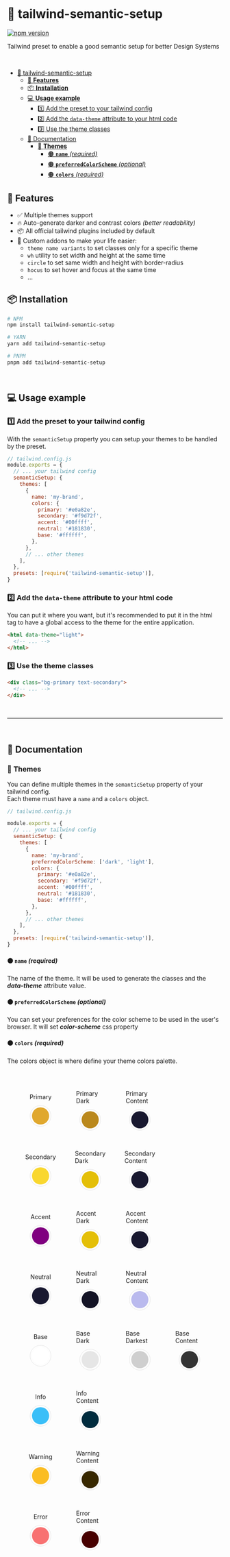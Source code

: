 # 🧬 tailwind-semantic-setup
[![npm version](https://img.shields.io/npm/v/classname-manager?color=blue&style=flat-square)](https://www.npmjs.com/package/classname-manager)

Tailwind preset to enable a good semantic setup for better Design Systems

<br>

- [🧬 tailwind-semantic-setup](#-tailwind-semantic-setup)
  - [🚀 **Features**](#-features)
  - [📦 **Installation**](#-installation)
  - [💻 **Usage example**](#-usage-example)
    - [1️⃣ Add the preset to your tailwind config](#1️⃣-add-the-preset-to-your-tailwind-config)
    - [2️⃣ Add the `data-theme` attribute to your html code](#2️⃣-add-the-data-theme-attribute-to-your-html-code)
    - [3️⃣ Use the theme classes](#3️⃣-use-the-theme-classes)
  - [📖 Documentation](#-documentation)
    - [🎨 **Themes**](#-themes)
      - [🟠 **`name`** _(required)_](#-name-required)
      - [🟠 **`preferredColorScheme`** _(optional)_](#-preferredcolorscheme-optional)
      - [🟠 **`colors`** _(required)_](#-colors-required)


## 🚀 **Features**
- ✅ Multiple themes support
- 🔥 Auto-generate darker and contrast colors _(better readability)_
- 📦 All official tailwind plugins included by default
- 🚀 Custom addons to make your life easier:
   -  `theme name variants` to set classes only for a specific theme
   -  `wh` utility to set width and height at the same time
   -  `circle` to set same width and height with border-radius
   -  `hocus` to set hover and focus at the same time
   -  ...




## 📦 **Installation**
```bash
# NPM
npm install tailwind-semantic-setup

# YARN
yarn add tailwind-semantic-setup

# PNPM
pnpm add tailwind-semantic-setup
```

<br>

## 💻 **Usage example**

### 1️⃣ Add the preset to your tailwind config
With the `semanticSetup` property you can setup your themes to be handled by the preset.

```js
// tailwind.config.js
module.exports = {
  // ... your tailwind config
  semanticSetup: {
    themes: [
      {
        name: 'my-brand',
        colors: {
          primary: '#e0a82e',
          secondary: '#f9d72f',
          accent: '#00ffff',
          neutral: '#181830',
          base: '#ffffff',
        },
      },
      // ... other themes
    ],
  },
  presets: [require('tailwind-semantic-setup')],
}
```

### 2️⃣ Add the `data-theme` attribute to your html code
You can put it where you want, but it's recommended to put it in the html tag to have a global access to the theme for the entire application.
```html
<html data-theme="light">
  <!-- ... -->
</html>
```

### 3️⃣ Use the theme classes
```html
<div class="bg-primary text-secondary">
  <!-- ... -->
</div>
```

<br>

---

<br>

## 📖 Documentation

### 🎨 **Themes**
You can define multiple themes in the `semanticSetup` property of your tailwind config.
<br>
Each theme must have a `name` and a `colors` object.



```js
// tailwind.config.js

module.exports = {
  // ... your tailwind config
  semanticSetup: {
    themes: [
      {
        name: 'my-brand',
        preferredColorScheme: ['dark', 'light'],
        colors: {
          primary: '#e0a82e',
          secondary: '#f9d72f',
          accent: '#00ffff',
          neutral: '#181830',
          base: '#ffffff',
        },
      },
      // ... other themes
    ],
  },
  presets: [require('tailwind-semantic-setup')],
}
```

#### 🟠 **`name`** _(required)_
The name of the theme. It will be used to generate the classes and the _**data-theme**_ attribute value.

#### 🟠 **`preferredColorScheme`** _(optional)_
You can set your preferences for the color scheme to be used in the user's browser. It will set _**color-scheme**_ css property

#### 🟠 **`colors`** _(required)_
The colors object is where define your theme colors palette.

<style>
  .row{
    display: flex;
    flex-direction: row;
    gap: 20px;
  }
  .color{
    display: flex;
    flex-direction: column;
    item-align: center;
    justify-content: center;
    gap: 16px;
    display: flex;
    flex-direction: column;
    align-items: center;
    padding:15px;
  }

  .color-circle{
    width: 40px;
    height: 40px;
    border-radius: 50%;

    outline: 2px solid transparent;
    outline-offset: 4px;

    outline-width: 1px;
    outline-color: #e6e6e6;
  }

  .primary{
    background-color: #e0a82e;
  }
  .primary-dark{
    background-color: #ba881c;
  }
  .primary-content{
    background-color: #18182f;
  }

  .secondary{
    background-color: #f9d72f;
  }
  .secondary-dark{
    background-color: #e4bf07;
  }
  .secondary-content{
    background-color: #18182f;
  }

  .accent{
    background-color: purple;
  }
  .accent-dark{
    background-color: #e4bf07;
  }
  .accent-content{
    background-color: #18182f;
  }

  .neutral{
    background-color: #181830;
  }
  .neutral-dark{
    background-color: #131325;
  }
  .neutral-content{
    background-color: #babaee;
  }


  .base{
    background-color: #fff;
  }
  .base-dark{
    background-color: #e6e6e6;
  }
  .base-darkest{
    background-color: #cfcfcf;
  }
  .base-content{
    background-color: #333333;
  }

  .info{
    background-color: #3abff8;
  }
  .info-content{
    background-color: #002b3d;
  }

  .warning{
    background-color: #fbbd23;
  }
  .warning-content{
    background-color: #382800;
  }

  .error{
    background-color: #f87272;
  }
  .error-content{
    background-color: #470000;
  }

  .grid{
    max-width: 800px;
    display: grid;
    grid-template-columns: repeat(4, minmax(0,1fr));
    place-items: center;
    gap: 20px;
    border-radius: 20px;
    padding: 30px;
  }
</style>

<div class="grid">
  <div class="color">
    <span>Primary</span>
    <div class="color-circle primary"></div>
  </div>
  <div class="color">
    <span>Primary Dark</span>
    <div class="color-circle primary-dark"></div>
  </div>
  <div class="color">
    <span>Primary Content</span>
    <div class="color-circle primary-content"></div>
  </div>
  <div></div>
  <div class="color">
    <span>Secondary</span>
    <div class="color-circle secondary"></div>
  </div>
  <div class="color">
    <span>Secondary Dark</span>
    <div class="color-circle secondary-dark"></div>
  </div>
  <div class="color">
    <span>Secondary Content</span>
    <div class="color-circle secondary-content"></div>
  </div>
  <div></div>
  <div class="color">
    <span>Accent</span>
    <div class="color-circle accent"></div>
  </div>
  <div class="color">
    <span>Accent Dark</span>
    <div class="color-circle accent-dark"></div>
  </div>
  <div class="color">
    <span>Accent Content</span>
    <div class="color-circle accent-content"></div>
  </div>
  <div></div>
  <div class="color">
    <span>Neutral</span>
    <div class="color-circle neutral"></div>
  </div>
  <div class="color">
    <span>Neutral Dark</span>
    <div class="color-circle neutral-dark"></div>
  </div>
  <div class="color">
    <span>Neutral Content</span>
    <div class="color-circle neutral-content"></div>
  </div>
  <div></div>
  <div class="color">
    <span>Base</span>
    <div class="color-circle base"></div>
  </div>
  <div class="color">
    <span>Base Dark</span>
    <div class="color-circle base-dark"></div>
  </div>
  <div class="color">
    <span>Base Darkest</span>
    <div class="color-circle base-darkest"></div>
  </div>
  <div class="color">
    <span>Base Content</span>
    <div class="color-circle base-content"></div>
  </div>
  <div class="color">
    <span>Info</span>
    <div class="color-circle info"></div>
  </div>
  <div class="color">
    <span>Info Content</span>
    <div class="color-circle info-content"></div>
  </div>
  <div></div>
  <div></div>
  <div class="color">
    <span>Warning</span>
    <div class="color-circle warning"></div>
  </div>
  <div class="color">
    <span>Warning Content</span>
    <div class="color-circle warning-content"></div>
  </div>
  <div></div>
  <div></div>
   <div class="color">
    <span>Error</span>
    <div class="color-circle error"></div>
  </div>
  <div class="color">
    <span>Error Content</span>
    <div class="color-circle error-content"></div>
  </div>
  <div></div>
  <div></div>

</div>



